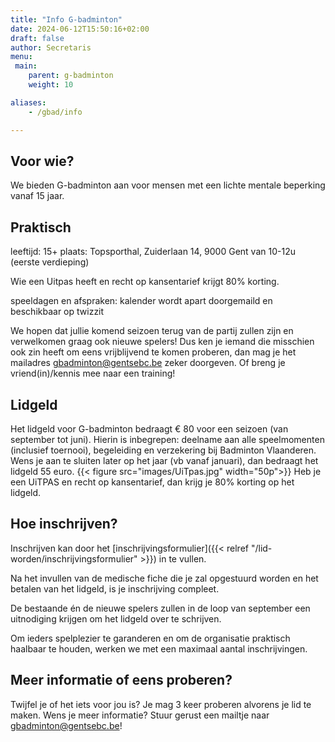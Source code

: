```yaml
---
title: "Info G-badminton"
date: 2024-06-12T15:50:16+02:00
draft: false
author: Secretaris
menu:
 main:
    parent: g-badminton
    weight: 10

aliases:
    - /gbad/info

---
```

## Voor wie?
We bieden G-badminton aan voor mensen met een lichte mentale beperking vanaf 15 jaar.

## Praktisch
leeftijd: 15+
plaats: Topsporthal, Zuiderlaan 14, 9000 Gent van 10-12u (eerste verdieping)


Wie een Uitpas heeft en recht op kansentarief krijgt 80% korting.

speeldagen en afspraken: kalender wordt apart doorgemaild en beschikbaar op twizzit


We hopen dat jullie komend seizoen terug van de partij zullen zijn en verwelkomen graag ook nieuwe spelers!
Dus ken je iemand die misschien ook zin heeft om eens vrijblijvend te komen proberen, dan mag je het mailadres gbadminton@gentsebc.be zeker doorgeven. Of breng je vriend(in)/kennis mee naar een training!


## Lidgeld
Het lidgeld voor G-badminton bedraagt € 80 voor een seizoen (van september tot juni). Hierin is inbegrepen: deelname aan alle speelmomenten (inclusief toernooi), begeleiding en verzekering bij Badminton Vlaanderen.
Wens je aan te sluiten later op het jaar (vb vanaf januari), dan bedraagt het lidgeld 55 euro. 
{{< figure src="images/UiTpas.jpg" width="50p">}}
Heb je een UiTPAS en recht op kansentarief, dan krijg je 80% korting op het lidgeld. 

## Hoe inschrijven?
Inschrijven kan door het [inschrijvingsformulier]({{< relref "/lid-worden/inschrijvingsformulier" >}}) in te vullen.

Na het invullen van de medische fiche die je zal opgestuurd worden en het betalen van het lidgeld, is je inschrijving compleet.

De bestaande én de nieuwe spelers zullen in de loop van september een uitnodiging krijgen om het lidgeld over te schrijven.


Om ieders spelplezier te garanderen en om de organisatie praktisch haalbaar te houden, werken we met een maximaal aantal inschrijvingen.


## Meer informatie of eens proberen?
Twijfel je of het iets voor jou is? Je mag 3 keer proberen alvorens je lid te maken.
Wens je meer informatie? Stuur gerust een mailtje naar gbadminton@gentsebc.be!

